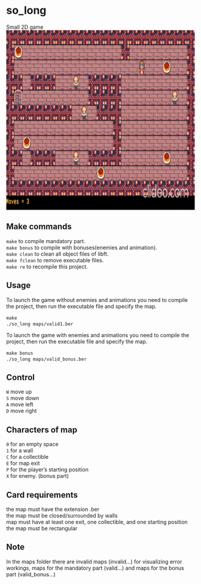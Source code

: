 # so_long
Small 2D game <br>
<img src="https://github.com/Alexart1995/so_long/blob/master/so_long.gif" width="920" height="480">
## Make commands
`make` to compile mandatory part. <br>
`make bonus` to compile with bonuses(enemies and animation). <br>
`make clean` to clean all object files of libft. <br>
`make fclean` to remove executable files. <br>
`make re` to recompile this project. <br>
## Usage
To launch the game without enemies and animations you need to compile the project, then run the executable file and specify the map.
```
make
./so_long maps/valid1.ber
```
To launch the game with enemies and animations you need to compile the project, then run the executable file and specify the map.
```
make bonus
./so_long maps/valid_bonus.ber
```
## Control 
`W` move up <br>
`S` move down <br>
`A` move left <br>
`D` move right <br>

## Characters of map
`0` for an empty space <br>
`1` for a wall <br>
`C` for a collectible <br>
`E` for map exit <br>
`P` for the player’s starting position <br>
`X` for enemy. (bonus part) <br>
## Card requirements
the map must have the extension .ber <br>
the map must be closed/surrounded by walls <br>
map must have at least one exit, one collectible, and one starting position <br>
the map must be rectangular <br>
## Note
In the maps folder there are invalid maps (invalid...) for visualizing error workings, maps for the mandatory part (valid...) and maps for the bonus part (valid_bonus...)
